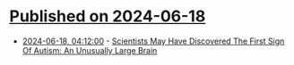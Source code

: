 # [Published on 2024-06-18](index.md)

* [2024-06-18, 04:12:00](https://soylentnews.org/article.pl?sid=24/06/16/0114251&from=rss) - [Scientists May Have Discovered The First Sign Of Autism: An Unusually Large Brain](https://soylentnews.org/article.pl?sid=24/06/16/0114251&from=rss)
